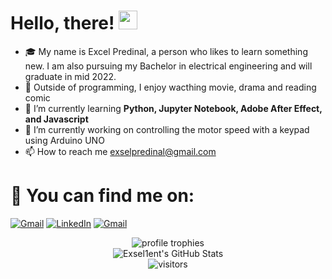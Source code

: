 # Hello, there! <img src="https://camo.githubusercontent.com/e8e7b06ecf583bc040eb60e44eb5b8e0ecc5421320a92929ce21522dbc34c891/68747470733a2f2f6d656469612e67697068792e636f6d2f6d656469612f6876524a434c467a6361737252346961377a2f67697068792e676966" width="30px">


- 🎓 My name is Excel Predinal, a person who likes to learn something new. I am also pursuing my Bachelor in electrical engineering and will graduate in mid 2022.
- 👀 Outside of programming, I enjoy wacthing movie, drama and reading comic
- 🌱 I’m currently learning **Python, Jupyter Notebook, Adobe After Effect, and Javascript** 
- 🔭 I’m currently working on controlling the motor speed with a keypad using Arduino UNO
- 📫 How to reach me exselpredinal@gmail.com

<!---
Exsel1ent/Exsel1ent is a ✨ special ✨ repository because its `README.md` (this file) appears on your GitHub profile.
You can click the Preview link to take a look at your changes.
--->



# 🔗 You can find me on: 
<!-- Actual text -->

[![Gmail][1.2]][1] [![LinkedIn][2.2]][2] [![Gmail][3.2]][3]

<!-- Icons -->

[1.2]: https://user-images.githubusercontent.com/98594283/151666161-75b396bf-414d-4dfd-aee3-11f901724523.png
[2.2]: https://user-images.githubusercontent.com/98594283/151666210-6cbeeaf3-b03f-4e60-811d-dd853a02a7e5.png
[3.2]: https://user-images.githubusercontent.com/98594283/151666554-ebe8c429-ff70-48ad-88fd-9afd86ff5e11.png


<!-- Links to your social media accounts -->

[1]: mailto:exselpredinal@gmail.com
[2]: https://www.linkedin.com/in/exsel-predinal-7b9570166/
[3]: https://doc-14-08-docs.googleusercontent.com/docs/securesc/bmn49fpqsgnhf23vhj8rmf4ko793lhfo/doer9mobe1nj4697v560rtpbtsmehl6j/1643469600000/16832788122944197911/16832788122944197911/181Pzb81C3LY0fFwSBMO9yuKK0hAy_CYE?e=download&authuser=0


<div align="center">
    <img src="https://github-profile-trophy.vercel.app/?username=Exsel1ent&row=1&column=6&margin-h=8&theme=darkhub&count_private=true&margin-w=15&no-frame=true" alt="profile trophies" />
    <br />
    <img src="https://github-readme-stats.vercel.app/api?username=Exsel1ent&show_icons=true&hide_border=true" alt="Exsel1ent's GitHub Stats">
    <br />
    <img src="https://visitor-badge.laobi.icu/badge?page_id=Exsel1ent" alt="visitors">
</div>


